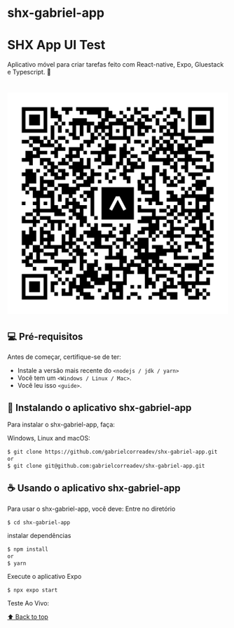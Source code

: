 # shx-gabriel-app
# SHX App UI Test
Aplicativo móvel para criar tarefas feito com React-native, Expo, Gluestack e Typescript. 📱

<h1 align='left'>
  <img src='./eas-update.svg'></img>

</h1>

## 💻 Pré-requisitos

Antes de começar, certifique-se de ter:
<!---Estes são apenas requisitos de exemplo. Adicionar, duplicar ou remover conforme necessário--->
* Instale a versão mais recente do `<nodejs / jdk / yarn>`
* Você tem um `<Windows / Linux / Mac>`.
* Você leu isso `<guide>`.

## 🚀 Instalando o aplicativo shx-gabriel-app

Para instalar o shx-gabriel-app, faça:

Windows, Linux and macOS:
```
$ git clone https://github.com/gabrielcorreadev/shx-gabriel-app.git
or
$ git clone git@github.com:gabrielcorreadev/shx-gabriel-app.git
```


## ☕ Usando o aplicativo shx-gabriel-app

Para usar o shx-gabriel-app, você deve:
Entre no diretório
```
$ cd shx-gabriel-app
```
instalar dependências
```
$ npm install
or
$ yarn
```
Execute o aplicativo Expo
```
$ npx expo start
```
Teste Ao Vivo:


[⬆ Back to top](#react-native-food-app)<br>
